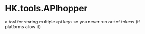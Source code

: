 # HK.tools.APIhopper
a tool for storing multiple api keys so you never run out of tokens (if platforms allow it)
